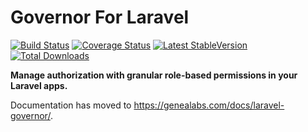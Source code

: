 # Governor For Laravel
[![Build Status](https://travis-ci.org/GeneaLabs/laravel-governor.svg?branch=master)](https://travis-ci.org/GeneaLabs/laravel-governor)
[![Coverage Status](https://coveralls.io/repos/github/GeneaLabs/laravel-governor/badge.svg?branch=master)](https://coveralls.io/github/GeneaLabs/laravel-governor?branch=master)
[![Latest StableVersion](https://poser.pugx.org/genealabs/laravel-governor/v/stable.png)](https://packagist.org/packages/genealabs/laravel-governor)
[![Total Downloads](https://poser.pugx.org/genealabs/laravel-governor/downloads.png)](https://packagist.org/packages/genealabs/laravel-governor)

**Manage authorization with granular role-based permissions in your Laravel apps.**

Documentation has moved to https://genealabs.com/docs/laravel-governor/.
